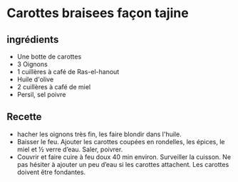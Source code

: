 # Carottes braisees façon tajine
## ingrédients

* Une botte de carottes
* 3 Oignons
* 1 cuillères à café de Ras-el-hanout
* Huile d'olive
* 2 cuillères à café de miel
* Persil, sel poivre

## Recette
* hacher les oignons très fin, les faire blondir dans l'huile.
* Baisser le feu. Ajouter les carottes coupées en rondelles, les épices, le miel et ½ verre d’eau. Saler, poivrer.
* Couvrir et faire cuire à feu doux 40 min environ. Surveiller la cuisson. Ne pas hésiter à ajouter un peu d’eau si les carottes attachent. Les carottes doivent être fondantes.

